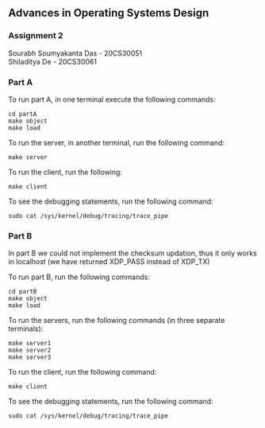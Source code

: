 ## Advances in Operating Systems Design
### Assignment 2

Sourabh Soumyakanta Das - 20CS30051\
Shiladitya De - 20CS30061

### Part A
To run part A, in one terminal execute the following commands:
```
cd partA
make object
make load
```
To run the server, in another terminal, run the following command:
```
make server
```
To run the client, run the following:
```
make client
```

To see the debugging statements, run the following command:
```
sudo cat /sys/kernel/debug/tracing/trace_pipe
```
### Part B
In part B we could not implement the checksum updation, thus it only works in localhost (we have returned XDP_PASS instead of XDP_TX)

To run part B, run the following commands:
```
cd partB
make object
make load
```

To run the servers, run the following commands (in three separate terminals):
```
make server1
make server2
make server3
```

To run the client, run the following command:
```
make client
```
To see the debugging statements, run the following command:
```
sudo cat /sys/kernel/debug/tracing/trace_pipe
```

